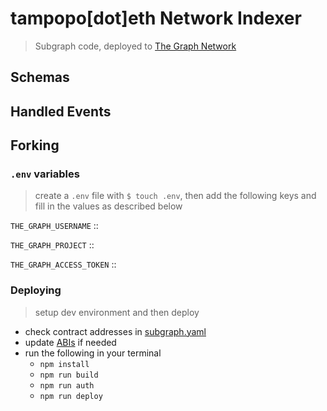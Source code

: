 # tampopo[dot]eth Network Indexer
> Subgraph code, deployed to [The Graph Network]()

## Schemas

## Handled Events

## Forking

### `.env` variables
> create a `.env` file with `$ touch .env`, then add the following keys and fill in the values as described below

`THE_GRAPH_USERNAME` :: 

`THE_GRAPH_PROJECT` :: 

`THE_GRAPH_ACCESS_TOKEN` :: 

### Deploying
> setup dev environment and then deploy

- check contract addresses in [subgraph.yaml](subgraph.yaml)
- update [ABIs](abis) if needed
- run the following in your terminal
  - `npm install`
  - `npm run build`
  - `npm run auth`
  - `npm run deploy`